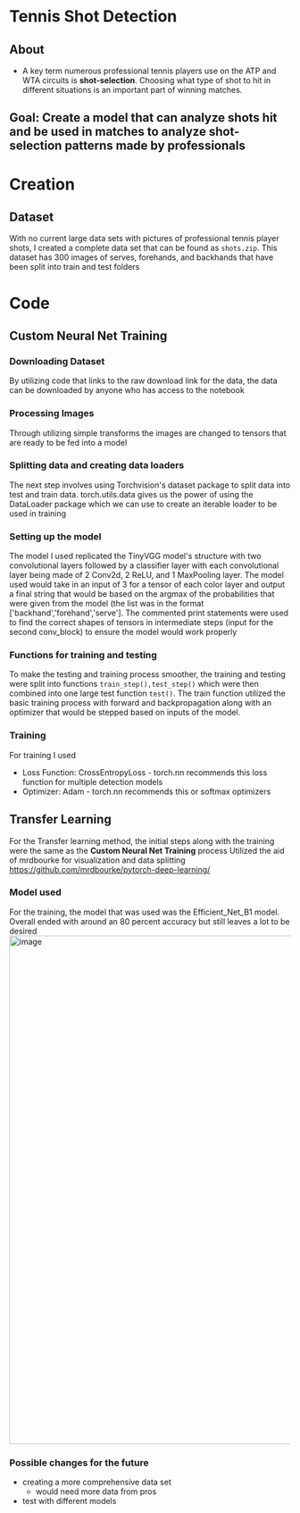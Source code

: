 # Tennis Shot Detection

## About
* A key term numerous professional tennis players use on the ATP and WTA circuits is **shot-selection**. Choosing what type of shot to hit in different situations is an important part of winning matches.

## Goal: Create a model that can analyze shots hit and be used in matches to analyze shot-selection patterns made by professionals

# Creation

## Dataset
With no current large data sets with pictures of professional tennis player shots, I created a complete data set that can be found as `shots.zip`. This dataset has 300 images of serves, forehands, and backhands that have been split into train and test folders

# Code
## Custom Neural Net Training
### Downloading Dataset
By utilizing code that links to the raw download link for the data, the data can be downloaded by anyone who has access to the notebook
### Processing Images
Through utilizing simple transforms the images are changed to tensors that are ready to be fed into a model
### Splitting data and creating data loaders
The next step involves using Torchvision's dataset package to split data into test and train data. torch.utils.data gives us the power of using the DataLoader package which we can use to create an iterable loader to be used in training
### Setting up the model
The model I used replicated the TinyVGG model's structure with two convolutional layers followed by a classifier layer with each convolutional layer being made of 2 Conv2d, 2 ReLU, and 1 MaxPooling layer. The model used would take in an input of 3 for a tensor of each color layer and output a final string that would be based on the argmax of the probabilities that were given from the model (the list was in the format ['backhand','forehand','serve']. The commented print statements were used to find the correct shapes of tensors in intermediate steps (input for the second conv_block) to ensure the model would work properly
### Functions for training and testing
To make the testing and training process smoother, the training and testing were split into functions `train_step(),test_step()` which were then combined into one large test function `test()`. The train function utilized the basic training process with forward and backpropagation along with an optimizer that would be stepped based on inputs of the model. 
### Training
For training I used
* Loss Function: CrossEntropyLoss - torch.nn recommends this loss function for multiple detection models
* Optimizer: Adam - torch.nn recommends this or softmax optimizers

## Transfer Learning
For the Transfer learning method, the initial steps along with the training were the same as the **Custom Neural Net Training** process 
Utilized the aid of mrdbourke for visualization and data splitting https://github.com/mrdbourke/pytorch-deep-learning/
### Model used
For the training, the model that was used was the Efficient_Net_B1 model. Overall ended with around an 80 percent accuracy but still leaves a lot to be desired
<img width="911" alt="image" src="https://github.com/ShrishChou/TennisShotDetection/assets/91390142/5b531232-7451-48ff-ae7e-cababbedfad1">
### Possible changes for the future
* creating a more comprehensive data set
  * would need more data from pros
* test with different models
